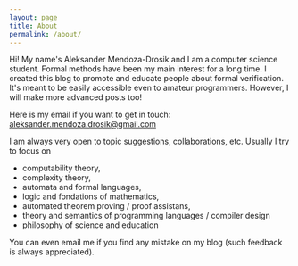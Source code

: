 ```yaml
---
layout: page
title: About
permalink: /about/
---
```




Hi! My name's Aleksander Mendoza-Drosik and I am a computer science student. Formal methods have been my main interest for a long time. I created this blog to promote and educate people about formal verification. It's meant to be easily accessible even to amateur programmers. However, I will make more advanced posts too!

Here is my email if you want to get in touch:
aleksander.mendoza.drosik@gmail.com

I am always very open to topic suggestions, collaborations, etc. Usually I try to focus on 

- computability theory, 
- complexity theory, 
- automata and formal languages, 
- logic and fondations of mathematics,
- automated theorem proving / proof assistans,
- theory and semantics of programming languages / compiler design
- philosophy of science and education

You can even email me if you find any mistake on my blog (such feedback is always appreciated).
